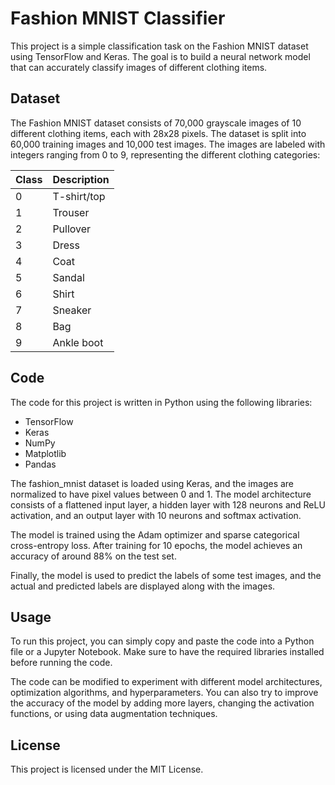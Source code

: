 # Fashion MNIST Classifier
This project is a simple classification task on the Fashion MNIST dataset using TensorFlow and Keras. 
The goal is to build a neural network model that can accurately classify images of different clothing items.

## Dataset
The Fashion MNIST dataset consists of 70,000 grayscale images of 10 different clothing items, each with 28x28 pixels. 
The dataset is split into 60,000 training images and 10,000 test images. 
The images are labeled with integers ranging from 0 to 9, representing the different clothing categories:

| Class | Description |
| ----- | ----------- |
| 0     | T-shirt/top |
| 1     | Trouser     |
| 2     | Pullover    |
| 3     | Dress       |
| 4     | Coat        |
| 5     | Sandal      |
| 6     | Shirt       |
| 7     | Sneaker     |
| 8     | Bag         |
| 9     | Ankle boot  |

## Code
The code for this project is written in Python using the following libraries:

* TensorFlow
* Keras
* NumPy
* Matplotlib
* Pandas

The fashion_mnist dataset is loaded using Keras, and the images are normalized to have pixel values between 0 and 1. 
The model architecture consists of a flattened input layer, a hidden layer with 128 neurons and ReLU activation, 
and an output layer with 10 neurons and softmax activation.

The model is trained using the Adam optimizer and sparse categorical cross-entropy loss. 
After training for 10 epochs, the model achieves an accuracy of around 88% on the test set.

Finally, the model is used to predict the labels of some test images, and the actual and predicted labels are displayed along with the images.

## Usage
To run this project, you can simply copy and paste the code into a Python file or a Jupyter Notebook. 
Make sure to have the required libraries installed before running the code.

The code can be modified to experiment with different model architectures, optimization algorithms, and hyperparameters. 
You can also try to improve the accuracy of the model by adding more layers, changing the activation functions, or using data augmentation techniques.

## License
This project is licensed under the MIT License.
